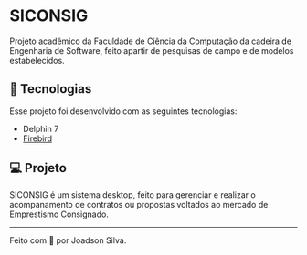 # SICONSIG

Projeto acadêmico da Faculdade de Ciência da Computação da cadeira de Engenharia de Software, feito apartir de pesquisas de campo e de modelos estabelecidos.

## 🚀 Tecnologias

Esse projeto foi desenvolvido com as seguintes tecnologias:

- Delphin 7
- [Firebird](https://firebirdsql.org/en/firebird-rdbms/)

## 💻 Projeto

SICONSIG é um sistema desktop, feito para gerenciar e realizar o acompanamento de contratos ou propostas voltados ao mercado de Emprestismo Consignado.

---

Feito com 💙 por Joadson Silva.
